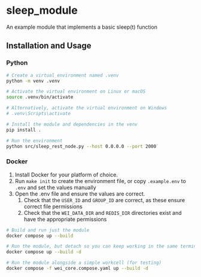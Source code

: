 # sleep_module

An example module that implements a basic sleep(t) function

## Installation and Usage

### Python

```bash
# Create a virtual environment named .venv
python -m venv .venv

# Activate the virtual environment on Linux or macOS
source .venv/bin/activate

# Alternatively, activate the virtual environment on Windows
# .venv\Scripts\activate

# Install the module and dependencies in the venv
pip install .

# Run the environment
python src/sleep_rest_node.py --host 0.0.0.0 --port 2000
```

### Docker

1. Install Docker for your platform of choice.
2. Run `make init` to create the environment file, or copy `.example.env` to `.env` and set the values manually
3. Open the .env file and ensure the values are correct.
    1. Check that the `USER_ID` and `GROUP_ID` are correct, as these ensure correct file permissions
    2. Check that the `WEI_DATA_DIR` and `REDIS_DIR` directories exist and have the appropriate permissions

```bash
# Build and run just the module
docker compose up --build

# Run the module, but detach so you can keep working in the same terminal
docker compose up --build -d

# Run the module alongside a simple workcell (for testing)
docker compose -f wei_core.compose.yaml up --build -d
```
